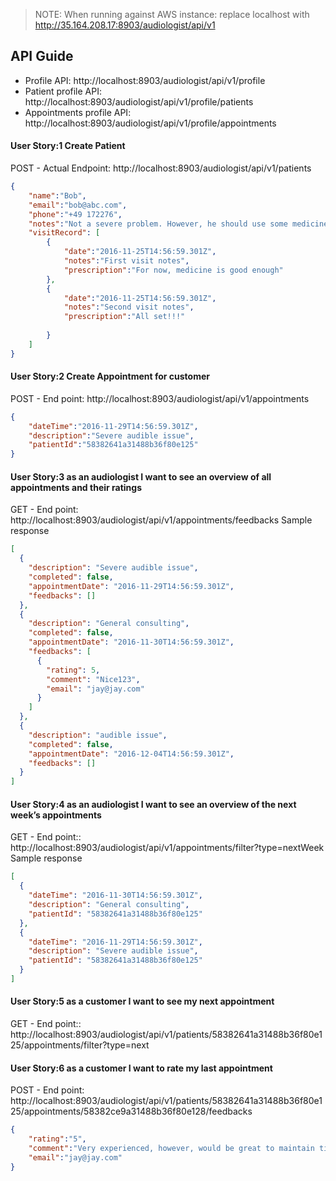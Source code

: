 > NOTE: When running against AWS instance: replace localhost with http://35.164.208.17:8903/audiologist/api/v1

## API Guide
* Profile API: http://localhost:8903/audiologist/api/v1/profile
* Patient profile API: http://localhost:8903/audiologist/api/v1/profile/patients
* Appointments profile API: http://localhost:8903/audiologist/api/v1/profile/appointments

#### User Story:1 Create Patient
POST - Actual Endpoint: http://localhost:8903/audiologist/api/v1/patients
```json
{
	"name":"Bob",
	"email":"bob@abc.com",
	"phone":"+49 172276",
	"notes":"Not a severe problem. However, he should use some medicine",
	"visitRecord": [ 
        {
            "date":"2016-11-25T14:56:59.301Z",
            "notes":"First visit notes",
            "prescription":"For now, medicine is good enough"
        },
        {
            "date":"2016-11-25T14:56:59.301Z",
            "notes":"Second visit notes",
            "prescription":"All set!!!"
    
        }
    ]
}
```
#### User Story:2 Create Appointment for customer
POST - End point: http://localhost:8903/audiologist/api/v1/appointments
```json
{
	"dateTime":"2016-11-29T14:56:59.301Z",
	"description":"Severe audible issue",
	"patientId":"58382641a31488b36f80e125"
}
```

#### User Story:3 as an audiologist I want to see an overview of all appointments and their ratings
GET - End point: http://localhost:8903/audiologist/api/v1/appointments/feedbacks
Sample response
```json
[
  {
    "description": "Severe audible issue",
    "completed": false,
    "appointmentDate": "2016-11-29T14:56:59.301Z",
    "feedbacks": []
  },
  {
    "description": "General consulting",
    "completed": false,
    "appointmentDate": "2016-11-30T14:56:59.301Z",
    "feedbacks": [
      {
        "rating": 5,
        "comment": "Nice123",
        "email": "jay@jay.com"
      }
    ]
  },
  {
    "description": "audible issue",
    "completed": false,
    "appointmentDate": "2016-12-04T14:56:59.301Z",
    "feedbacks": []
  }
]
```

#### User Story:4 as an audiologist I want to see an overview of the next week’s appointments
GET - End point:: http://localhost:8903/audiologist/api/v1/appointments/filter?type=nextWeek
Sample response
```json
[
  {
    "dateTime": "2016-11-30T14:56:59.301Z",
    "description": "General consulting",
    "patientId": "58382641a31488b36f80e125"
  },
  {
    "dateTime": "2016-11-29T14:56:59.301Z",
    "description": "Severe audible issue",
    "patientId": "58382641a31488b36f80e125"
  }
]
```

#### User Story:5 as a customer I want to see my next appointment
GET - End point:: http://localhost:8903/audiologist/api/v1/patients/58382641a31488b36f80e125/appointments/filter?type=next

#### User Story:6 as a customer I want to rate my last appointment
POST - End point: http://localhost:8903/audiologist/api/v1/patients/58382641a31488b36f80e125/appointments/58382ce9a31488b36f80e128/feedbacks
```json
{
	"rating":"5",
	"comment":"Very experienced, however, would be great to maintain timings.",
	"email":"jay@jay.com"
}
```
